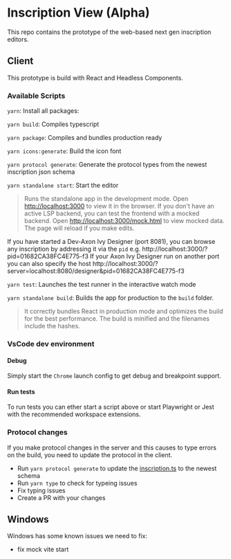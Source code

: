# Inscription View (Alpha)

This repo contains the prototype of the web-based next gen inscription editors.

## Client

This prototype is build with React and Headless Components.

### Available Scripts

`yarn`: Install all packages:

`yarn build`: Compiles typescript

`yarn package`: Compiles and bundles production ready

`yarn icons:generate`: Build the icon font

`yarn protocol generate`: Generate the protocol types from the newest inscription json schema

`yarn standalone start`: Start the editor

> Runs the standalone app in the development mode. Open [http://localhost:3000](http://localhost:3000) to view it in the browser.
> If you don't have an active LSP backend, you can test the frontend with a mocked backend. Open [http://localhost:3000/mock.html](http://localhost:3000/mock.html) to view mocked data.
> The page will reload if you make edits.

If you have started a Dev-Axon Ivy Designer (port 8081), you can browse any inscription by addressing it via the `pid` e.g. http://localhost:3000/?pid=01682CA38FC4E775-f3
If your Axon Ivy Designer run on another port you can also specify the host http://localhost:3000/?server=localhost:8080/designer&pid=01682CA38FC4E775-f3

`yarn test`: Launches the test runner in the interactive watch mode

`yarn standalone build`: Builds the app for production to the `build` folder.

> It correctly bundles React in production mode and optimizes the build for the best performance.
> The build is minified and the filenames include the hashes.

### VsCode dev environment

#### Debug

Simply start the `Chrome` launch config to get debug and breakpoint support.

#### Run tests

To run tests you can ether start a script above or start Playwright or Jest with the recommended workspace extensions.

### Protocol changes

If you make protocol changes in the server and this causes to type errors on the build, you need to update the protocol in the client.

- Run `yarn protocol generate` to update the [inscription.ts](packages/protocol/src/data/inscription.ts) to the newest schema
- Run `yarn type` to check for typeing issues
- Fix typing issues
- Create a PR with your changes

## Windows

Windows has some known issues we need to fix:

- fix mock vite start
